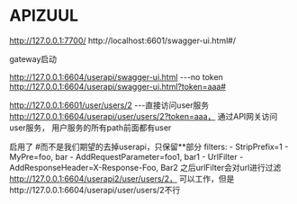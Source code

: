 # APIZUUL

http://127.0.0.1:7700/
http://localhost:6601/swagger-ui.html#/

gateway启动

http://127.0.0.1:6604/userapi/swagger-ui.html  ---no token
http://127.0.0.1:6604/userapi/swagger-ui.html?token=aaa#

http://127.0.0.1:6601/user/users/2   ---直接访问user服务
http://127.0.0.1:6604/userapi/user/users/2?token=aaa，  通过API网关访问user服务， 用户服务的所有path前面都有user


启用了
          #而不是我们期望的去掉userapi，只保留**部分
          filters:
          - StripPrefix=1
          - MyPre=foo, bar
          - AddRequestParameter=foo1, bar1
          - UrlFilter
          - AddResponseHeader=X-Response-Foo, Bar2
          之后urlFilter会对url进行过滤
          http://127.0.0.1:6604/userapi2/user/users/2， 可以工作，但是http://127.0.0.1:6604/userapi/user/users/2不行
